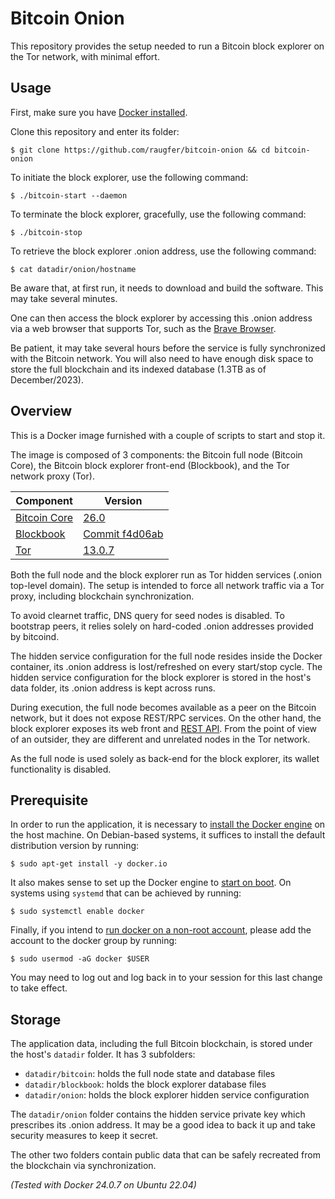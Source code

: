 # Bitcoin Onion

This repository provides the setup needed to run a Bitcoin block explorer on
the Tor network, with minimal effort.

## Usage

First, make sure you have [Docker installed](https://github.com/raugfer/bitcoin-onion#prerequisite).

Clone this repository and enter its folder:

    $ git clone https://github.com/raugfer/bitcoin-onion && cd bitcoin-onion

To initiate the block explorer, use the following command:

    $ ./bitcoin-start --daemon

To terminate the block explorer, gracefully, use the following command:

    $ ./bitcoin-stop

To retrieve the block explorer .onion address, use the following command:

    $ cat datadir/onion/hostname

Be aware that, at first run, it needs to download and build the software. This
may take several minutes.

One can then access the block explorer by accessing this .onion address via a
web browser that supports Tor, such as the [Brave Browser](https://brave.com).

Be patient, it may take several hours before the service is fully synchronized
with the Bitcoin network. You will also need to have enough disk space to store
the full blockchain and its indexed database (1.3TB as of December/2023).

## Overview

This is a Docker image furnished with a couple of scripts to start and stop it.

The image is composed of 3 components: the Bitcoin full node (Bitcoin Core),
the Bitcoin block explorer front-end (Blockbook), and the Tor network
proxy (Tor).

| Component                                                        | Version                                                                                                                     |
| ---------------------------------------------------------------- | --------------------------------------------------------------------------------------------------------------------------- |
| [Bitcoin Core](https://bitcoincore.org/)                         | [26.0](https://bitcoincore.org/bin/bitcoin-core-26.0/bitcoin-26.0-x86_64-linux-gnu.tar.gz)                                  |
| [Blockbook](https://trezor.io/learn/a/trezor-blockbook-explorer) | [Commit f4d06ab](https://github.com/trezor/blockbook/commit/f4d06ab)                                                        |
| [Tor](https://www.torproject.org/)                               | [13.0.7](https://archive.torproject.org/tor-package-archive/torbrowser/13.0.7/tor-expert-bundle-linux-x86_64-13.0.7.tar.gz) |

Both the full node and the block explorer run as Tor hidden services (.onion
top-level domain). The setup is intended to force all network traffic
via a Tor proxy, including blockchain synchronization.

To avoid clearnet traffic, DNS query for seed nodes is disabled. To bootstrap
peers, it relies solely on hard-coded .onion addresses provided by bitcoind.

The hidden service configuration for the full node resides inside the Docker
container, its .onion address is lost/refreshed on every start/stop cycle.
The hidden service configuration for the block explorer is stored in the
host's data folder, its .onion address is kept across runs.

During execution, the full node becomes available as a peer on the Bitcoin
network, but it does not expose REST/RPC services. On the other hand, the block
explorer exposes its web front and [REST API](https://github.com/trezor/blockbook/blob/master/docs/api.md).
From the point of view of an outsider, they are different and unrelated nodes
in the Tor network.

As the full node is used solely as back-end for the block explorer, its wallet
functionality is disabled.

## Prerequisite

In order to run the application, it is necessary to
[install the Docker engine](https://docs.docker.com/engine/install/)
on the host machine. On Debian-based systems, it suffices to install the
default distribution version by running:

    $ sudo apt-get install -y docker.io

It also makes sense to set up the Docker engine to
[start on boot](https://docker-docs.uclv.cu/engine/install/linux-postinstall/#configure-docker-to-start-on-boot).
On systems using `systemd` that can be achieved by running:

    $ sudo systemctl enable docker

Finally, if you intend to [run docker on a non-root account](https://docker-docs.uclv.cu/engine/install/linux-postinstall/#manage-docker-as-a-non-root-user),
please add the account to the docker group by running:

    $ sudo usermod -aG docker $USER

You may need to log out and log back in to your session for this last change
to take effect.

## Storage

The application data, including the full Bitcoin blockchain, is stored
under the host's `datadir` folder. It has 3 subfolders:

- `datadir/bitcoin`: holds the full node state and database files
- `datadir/blockbook`: holds the block explorer database files
- `datadir/onion`: holds the block explorer hidden service configuration

The `datadir/onion` folder contains the hidden service private key which
prescribes its .onion address. It may be a good idea to back it up and take
security measures to keep it secret.

The other two folders contain public data that can be safely recreated from the
blockchain via synchronization.

_(Tested with Docker 24.0.7 on Ubuntu 22.04)_
